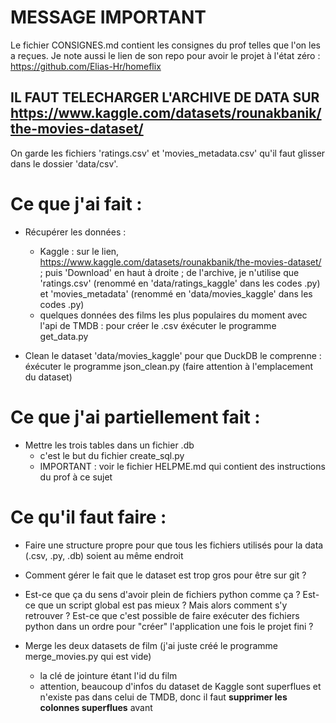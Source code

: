 # MESSAGE IMPORTANT

Le fichier CONSIGNES.md contient les consignes du prof telles que l'on les a reçues. Je note aussi le lien de son repo pour avoir le projet à l'état zéro : https://github.com/Elias-Hr/homeflix

## IL FAUT TELECHARGER L'ARCHIVE DE DATA SUR https://www.kaggle.com/datasets/rounakbanik/the-movies-dataset/ 
On garde les fichiers 'ratings.csv' et 'movies_metadata.csv' qu'il faut glisser dans le dossier 'data/csv'.

# Ce que j'ai fait :

- Récupérer les données :
   - Kaggle : sur le lien, https://www.kaggle.com/datasets/rounakbanik/the-movies-dataset/ ; puis 'Download' en haut à droite ; de l'archive, je n'utilise que 'ratings.csv' (renommé en 'data/ratings_kaggle' dans les codes .py) et 'movies_metadata' (renommé en 'data/movies_kaggle' dans les codes .py)
   - quelques données des films les plus populaires du moment avec l'api de TMDB : pour créer le .csv éxécuter le programme get_data.py

- Clean le dataset 'data/movies_kaggle' pour que DuckDB le comprenne : éxécuter le programme json_clean.py (faire attention à l'emplacement du dataset)

# Ce que j'ai partiellement fait :

- Mettre les trois tables dans un fichier .db
   - c'est le but du fichier create_sql.py
   - IMPORTANT : voir le fichier HELPME.md qui contient des instructions du prof à ce sujet

# Ce qu'il faut faire : 

- Faire une structure propre pour que tous les fichiers utilisés pour la data (.csv, .py, .db) soient au même endroit

- Comment gérer le fait que le dataset est trop gros pour être sur git ?

- Est-ce que ça du sens d'avoir plein de fichiers python comme ça ? Est-ce que un script global est pas mieux ? Mais alors comment s'y retrouver ? Est-ce que c'est possible de faire exécuter des fichiers python dans un ordre pour "créer" l'application une fois le projet fini ?

- Merge les deux datasets de film (j'ai juste créé le programme merge_movies.py qui est vide)
   - la clé de jointure étant l'id du film 
   - attention, beaucoup d'infos du dataset de Kaggle sont superflues et n'existe pas dans celui de TMDB, donc il faut **supprimer les colonnes superflues** avant 
